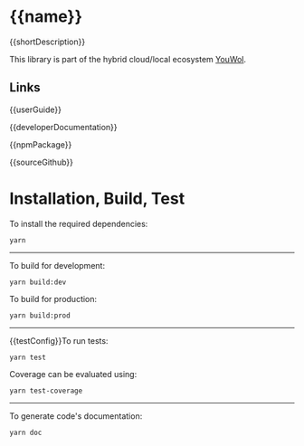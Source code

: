 # {{name}}

{{shortDescription}}

This library is part of the hybrid cloud/local ecosystem
[YouWol](https://platform.youwol.com/applications/@youwol/platform/latest).

## Links

{{userGuide}}

{{developerDocumentation}}

{{npmPackage}}

{{sourceGithub}}

# Installation, Build, Test

To install the required dependencies:

```shell
yarn
```

---

To build for development:

```shell
yarn build:dev
```

To build for production:

```shell
yarn build:prod
```

---

{{testConfig}}To run tests:

```shell
yarn test
```

Coverage can be evaluated using:

```shell
yarn test-coverage
```

---

To generate code's documentation:

```shell
yarn doc
```
